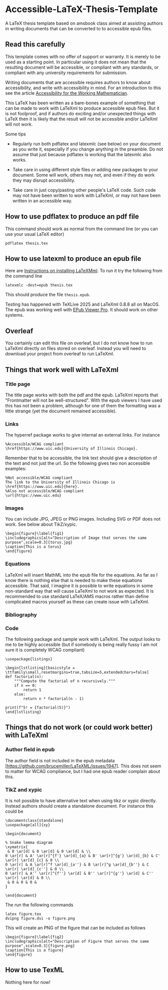 # Accessible-LaTeX-Thesis-Template
A LaTeX thesis template based on amsbook class aimed at assisting authors in writing documents that can be converted to to accessible epub files.

## Read this carefully

This template comes with no offer of support or warranty.  It is merely to be used as a starting point.  In particular using it does not mean that the resulting document will be accessible, or compliant with any standards, or compliant with any university requirements for submission.

Writing documents that are accessible requires authors to know about accessibility, and write with accessibility in mind.   For an introduction to this see the article [Accessibility for the Working Mathematician](https://arxiv.org/abs/2505.22667).

This LaTeX has been written as a bare-bones example of something that can be made to work with LaTeXml to produce accessible epub files.   But it is not foolproof, and if authors do exciting and/or unexpected things with LaTeX then it is likely that the result will not be accessible and/or LaTeXml will not work.

Some tips

- Regularly run both pdflatex and latexmlc (see below) on your document as you write it, especially if you change anything in the preamble.    Do not assume that just because pdflatex is working that the latexmlc also works.

- Take care in using different style files or adding new packages to your document.  Some will work, others may not, and even if they do work they may disrupt accessibility.

- Take care in just copy/pasting other people's LaTeX code.  Such code may not have been written to work with LaTeXml, or may not have been written in an accessible way.


## How to use pdflatex to produce an pdf file
This command should work as normal from the command line (or you can use your usual LaTeX editor)
```
pdflatex thesis.tex
```

## How to use latexml to produce an epub file
Here are [Instructions on installing LaTeXMml](https://math.nist.gov/~BMiller/LaTeXML/get.html).  To run it try the following from the command line 
```
latexmlc -dest=epub thesis.tex
```
This should produce the file `thesis.epub`.  

Testing has happened with TeXLive 2025 and LaTeXml 0.8.8 all on MacOS.   The epub was working well with [EPub Viewer Pro](https://apps.apple.com/us/app/epub-viewer-pro/id1572239625).  It should work on other systems.

## Overleaf
You certainly can edit this file on overleaf, but I do not know how to run LaTeXml directly on files stored on overleaf.  Instead you will need to download your project from overleaf to run LaTeXml.

## Things that work well with LaTeXml

### Title page

The title page works with both the pdf and the epub.  LaTeXml reports that "Frontmatter will not be well-structured".  With the epub viewers I have used this has not been a problem, although for one of them the formatting was a little strange (yet the document remained accessible).

### Links

The hyperref package works to give internal an external links.  For instance

```
%Accessible/WCAG compliant
\href{https://www.uic.edu}{University of Illinois Chicago}.
```

Remember that to be accessible, the link text should give a description of the text and not just the url.  So the following gives two non accessible examples:

```
%Not accessible/WCAG compliant
The link to the University of Illinois Chicago is \href{https://www.uic.edu}{here}.
%Also not accessible/WCAG compliant
\url{https://www.uic.edu}
```

### Images

You can include JPG, JPEG or PNG images.   Including SVG or PDF does not work.  See below about TikZ/xypic.

```
\begin{figure}\label{fig1}
\includegraphics[alt="Description of Image that serves the same purpose",scale=0.3]{torus.jpg}
\caption{This is a torus}
\end{figure}
```

### Equations

LaTeXml will insert MathML into the epub file for the equations.  As far as I know there is nothing else that is needed to make these equations accessible.   That said, I imagine it is possible to write equations in some non-standard way that will cause LaTeXml to not work as expected.    It is recommended to use standard LaTeX/AMS macros rather than define complicated macros yourself as these can create issue with LaTeXml.

### Bibliography

### Code

The following package and sample work with LaTeXml.   The output looks to me to be highly accessible (but if somebody is being really fussy I am not sure it is completely WCAG compliant)

```
\usepackage{listings} 

\begin{lstlisting}[basicstyle = \ttfamily\small,resetmargins=true,tabsize=5,extendedchars=false]
def factorial(n):
    """Compute the factorial of n recursively."""
    if n == 0:
        return 1
    else:
        return n * factorial(n - 1)

print(f"5! = {factorial(5)}")
\end{lstlisting}
```

## Things that do not work (or could work better) with LaTeXml

### Author field in epub

The author field is not included in the epub metadata [https://github.com/brucemiller/LaTeXML/issues/1947].  This does not seem to matter for WCAG compliance, but I had one epub reader complain about this.

### TikZ and xypic
It is not possible to have alternative text when using tikz or xypic directly.  Instead authors should create a standalone document.  For instance this could be

```
\documentclass{standalone}
\usepackage[all]{xy}

\begin{document}

% Snake lemma diagram
\xymatrix{
 & 0 \ar[d] & 0 \ar[d] & 0 \ar[d] & \\
0 \ar[r] & A' \ar[r]^{f'} \ar[d]_{a} & B' \ar[r]^{g'} \ar[d]_{b} & C' \ar[r] \ar[d]_{c} & 0 \\
0 \ar[r] & A \ar[r]^f \ar[d]_{a''} & B \ar[r]^g \ar[d]_{b''} & C \ar[r] \ar[d]_{c''} & 0 \\
0 \ar[r] & A'' \ar[r]^{f''} \ar[d] & B'' \ar[r]^{g''} \ar[d] & C'' \ar[r] \ar[d] & 0 \\
 & 0 & 0 & 0 &
}

\end{document}
```

The run the following commands
```
latex figure.tex
dvipng figure.dvi -o figure.png
```
This will create an PNG of the figure that can be included as follows

```
\begin{figure}\label{fig2}
\includegraphics[alt="Description of Figure that serves the same purpose",scale=0.3]{figure.png}
\caption{This is a figure}
\end{figure}
```



## How to use TexML
Nothing here for now!
